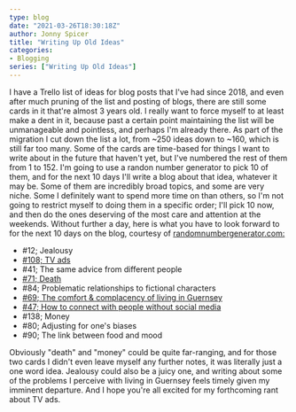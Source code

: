 ```yaml
---
type: blog
date: "2021-03-26T18:30:18Z"
author: Jonny Spicer
title: "Writing Up Old Ideas"
categories:
- Blogging
series: ["Writing Up Old Ideas"]
---
```

I have a Trello list of ideas for blog posts that I've had since 2018, and even after much pruning of the list and posting of blogs, there are still some cards in it that're almost
3 years old. I really want to force myself to at least make a dent in it, because past a certain point maintaining the list will be unmanageable and pointless, and perhaps I'm already
there. As part of the migration I cut down the list a lot, from ~250 ideas down to ~160, which is still far too many. Some of the cards are time-based for things I want to write about
in the future that haven't yet, but I've numbered the rest of them from 1 to 152. I'm going to use a randon number generator to pick 10 of them, and for the next 10 days I'll write a
blog about that idea, whatever it may be. Some of them are incredibly broad topics, and some are very niche. Some I definitely want to spend more time on than others, so I'm not going
to restrict myself to doing them in a specific order; I'll pick 10 now, and then do the ones deserving of the most care and attention at the weekends. Without further a day, here is
what you have to look forward to for the next 10 days on the blog, courtesy of [randomnumbergenerator.com:](randomnumbergenerator.com)

- #12; Jealousy
- [#108; TV ads](/blog/writing-up-old-ideas-v-tv-ads/)
- #41; The same advice from different people
- [#71; Death](/blog/writing-up-old-ideas-iii-death/)
- #84; Problematic relationships to fictional characters
- [#69; The comfort & complacency of living in Guernsey](/blog/writing-up-old-ideas-ii-the-comfort-complacency-of-living-in-guernsey/)
- [#47; How to connect with people without social media](/blog/writing-up-old-ideas-iv-how-to-connect-with-people-without-social-media/)
- #138; Money
- #80; Adjusting for one's biases
- #90; The link between food and mood

Obviously "death" and "money" could be quite far-ranging, and for those two cards I didn't even leave myself any further notes, it was literally just a one word idea. Jealousy could
also be a juicy one, and writing about some of the problems I perceive with living in Guernsey feels timely given my imminent departure. And I hope you're all excited for my
forthcoming rant about TV ads.
